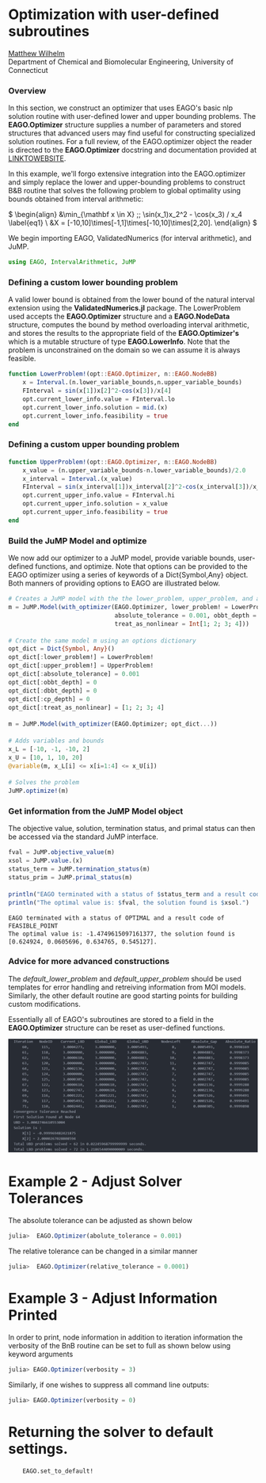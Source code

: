 # Optimization with user-defined subroutines

[Matthew Wilhelm](https://psor.uconn.edu/person/matthew-wilhelm/)  
Department of Chemical and Biomolecular Engineering, University of Connecticut

### Overview  
In this section, we construct an optimizer that uses EAGO's basic nlp solution routine with user-defined lower and upper bounding problems. The **EAGO.Optimizer** structure supplies a number of parameters and stored structures that advanced users may find useful for constructing specialized solution routines. For a full review, of the EAGO.optimizer object the reader is directed to the **EAGO.Optimizer** docstring and documentation provided at [LINKTOWEBSITE]().

In this example, we'll forgo extensive integration into the EAGO.optimizer and simply replace the lower and upper-bounding problems to construct B&B routine that solves the following problem to global optimality using bounds obtained from interval arithmetic:

$
\begin{align}
&\min_{\mathbf x \in X} \;\; \sin(x_1)x_2^2 - \cos(x_3) / x_4 \label{eq1} \\
&X = [-10,10]\times[-1,1]\times[-10,10]\times[2,20].
\end{align}
$

We begin importing EAGO, ValidatedNumerics (for interval arithmetic), and JuMP.

```julia
using EAGO, IntervalArithmetic, JuMP
```

### Defining a custom lower bounding problem

A valid lower bound is obtained from the lower bound of the natural interval extension using the **ValidatedNumerics.jl** package. The LowerProblem used accepts the **EAGO.Optimizer** structure and a **EAGO.NodeData** structure, computes the bound by method overloading interval arithmetic, and stores the results to the appropriate field of the **EAGO.Optimizer's** which is a mutable structure of type **EAGO.LowerInfo**. Note that the problem is unconstrained on the domain so we can assume it is always feasible.

```julia
function LowerProblem!(opt::EAGO.Optimizer, n::EAGO.NodeBB)
    x = Interval.(n.lower_variable_bounds,n.upper_variable_bounds)
    FInterval = sin(x[1])x[2]^2-cos(x[3])/x[4]
    opt.current_lower_info.value = FInterval.lo
    opt.current_lower_info.solution = mid.(x)
    opt.current_lower_info.feasibility = true
end
```

### Defining a custom upper bounding problem

```julia
function UpperProblem!(opt::EAGO.Optimizer, n::EAGO.NodeBB)
    x_value = (n.upper_variable_bounds-n.lower_variable_bounds)/2.0
    x_interval = Interval.(x_value)
    FInterval = sin(x_interval[1])x_interval[2]^2-cos(x_interval[3])/x_interval[4]
    opt.current_upper_info.value = FInterval.hi
    opt.current_upper_info.solution = x_value
    opt.current_upper_info.feasibility = true
end
```

### Build the JuMP Model and optimize

We now add our optimizer to a JuMP model, provide variable bounds, user-defined functions, and optimize. Note that options can be provided to the EAGO optimizer using a series of keywords of a Dict{Symbol,Any} object. Both manners of providing options to EAGO are illustrated below.


```julia
# Creates a JuMP model with the the lower_problem, upper_problem, and absolute tolerance set by keyword arguments
m = JuMP.Model(with_optimizer(EAGO.Optimizer, lower_problem! = LowerProblem!, upper_problem! = UpperProblem!,
                              absolute_tolerance = 0.001, obbt_depth = 0, dbbt_depth = 0, cp_depth = 0,
                              treat_as_nonlinear = Int[1; 2; 3; 4]))

# Create the same model m using an options dictionary
opt_dict = Dict{Symbol, Any}()
opt_dict[:lower_problem!] = LowerProblem!
opt_dict[:upper_problem!] = UpperProblem!
opt_dict[:absolute_tolerance] = 0.001
opt_dict[:obbt_depth] = 0
opt_dict[:dbbt_depth] = 0
opt_dict[:cp_depth] = 0
opt_dict[:treat_as_nonlinear] = [1; 2; 3; 4]

m = JuMP.Model(with_optimizer(EAGO.Optimizer; opt_dict...))

# Adds variables and bounds
x_L = [-10, -1, -10, 2]
x_U = [10, 1, 10, 20]
@variable(m, x_L[i] <= x[i=1:4] <= x_U[i])

# Solves the problem
JuMP.optimize!(m)
```


### Get information from the JuMP Model object

The objective value, solution, termination status,  and primal status can then be accessed via the standard JuMP interface.


```julia
fval = JuMP.objective_value(m)
xsol = JuMP.value.(x)
status_term = JuMP.termination_status(m)
status_prim = JuMP.primal_status(m)

println("EAGO terminated with a status of $status_term and a result code of $status_prim")
println("The optimal value is: $fval, the solution found is $xsol.")
```

    EAGO terminated with a status of OPTIMAL and a result code of FEASIBLE_POINT
    The optimal value is: -1.4749615097161377, the solution found is [0.624924, 0.0605696, 0.634765, 0.545127].


### Advice for more advanced constructions

The *default_lower_problem* and *default_upper_problem* should be used templates for error handling and retreiving information from MOI models. Similarly, the other default routine are good starting points for building custom modifications.

Essentially all of EAGO's subroutines are stored to a field in the **EAGO.Optimizer** structure can be reset as user-defined functions.

![BnBChart2](BnBChart2.png)

# Example 2 - Adjust Solver Tolerances
The absolute tolerance can be adjusted as shown below

```julia
julia>  EAGO.Optimizer(abolute_tolerance = 0.001)
```

The relative tolerance can be changed in a similar manner

```julia
julia>  EAGO.Optimizer(relative_tolerance = 0.0001)
```

# Example 3 - Adjust Information Printed
In order to print, node information in addition to iteration information the verbosity
of the BnB routine can be set to full as shown below using keyword arguments

```julia
julia> EAGO.Optimizer(verbosity = 3)
```
Similarly, if one wishes to suppress all command line outputs:

```julia
julia> EAGO.Optimizer(verbosity = 0)
```

# Returning the solver to default settings.

```@docs
    EAGO.set_to_default!
```
